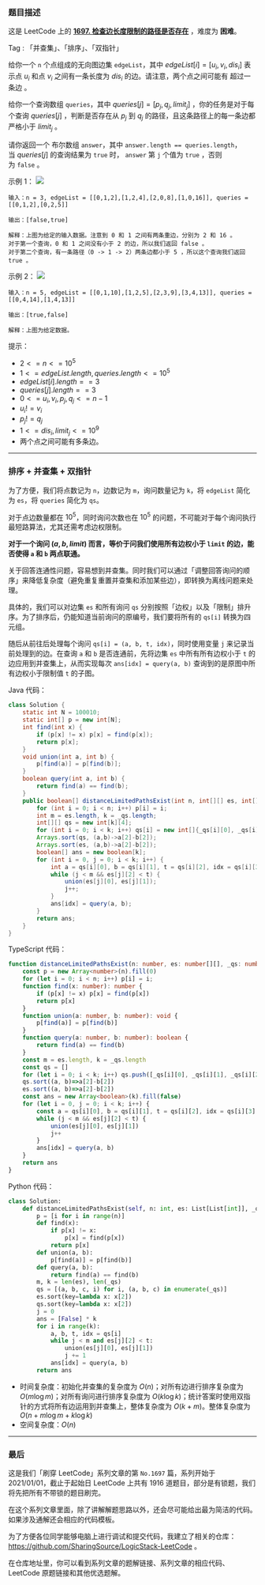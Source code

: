 ### 题目描述

这是 LeetCode 上的 **[1697. 检查边长度限制的路径是否存在](https://acoier.com/2022/12/14/1697.%20%E6%A3%80%E6%9F%A5%E8%BE%B9%E9%95%BF%E5%BA%A6%E9%99%90%E5%88%B6%E7%9A%84%E8%B7%AF%E5%BE%84%E6%98%AF%E5%90%A6%E5%AD%98%E5%9C%A8%EF%BC%88%E5%9B%B0%E9%9A%BE%EF%BC%89/)** ，难度为 **困难**。

Tag : 「并查集」、「排序」、「双指针」



给你一个 `n` 个点组成的无向图边集 `edgeList`，其中 $edgeList[i] = [u_i, v_i, dis_i]$ 表示点 $u_i$ 和点 $v_i$ 之间有一条长度为 $dis_i$ 的边。请注意，两个点之间可能有 超过一条边 。

给你一个查询数组 `queries`，其中 $queries[j] = [p_j, q_j, limit_j]$ ，你的任务是对于每个查询 $queries[j]$ ，判断是否存在从 $p_j$ 到 $q_j$ 的路径，且这条路径上的每一条边都 严格小于 $limit_j$ 。

请你返回一个 布尔数组 `answer`，其中 `answer.length == queries.length`，当 $queries[j]$ 的查询结果为 `true` 时， `answer` 第 `j` 个值为 `true` ，否则为 `false` 。

示例 1：
![](https://assets.leetcode-cn.com/aliyun-lc-upload/uploads/2020/12/19/h.png)
```
输入：n = 3, edgeList = [[0,1,2],[1,2,4],[2,0,8],[1,0,16]], queries = [[0,1,2],[0,2,5]]

输出：[false,true]

解释：上图为给定的输入数据。注意到 0 和 1 之间有两条重边，分别为 2 和 16 。
对于第一个查询，0 和 1 之间没有小于 2 的边，所以我们返回 false 。
对于第二个查询，有一条路径（0 -> 1 -> 2）两条边都小于 5 ，所以这个查询我们返回 true 。
```
示例 2：
![](https://assets.leetcode-cn.com/aliyun-lc-upload/uploads/2020/12/19/q.png)
```
输入：n = 5, edgeList = [[0,1,10],[1,2,5],[2,3,9],[3,4,13]], queries = [[0,4,14],[1,4,13]]

输出：[true,false]

解释：上图为给定数据。
```

提示：
* $2 <= n <= 10^5$
* $1 <= edgeList.length, queries.length <= 10^5$
* $edgeList[i].length == 3$
* $queries[j].length == 3$
* $0 <= u_i, v_i, p_j, q_j <= n - 1$
* $u_i != v_i$
* $p_j != q_j$
* $1 <= dis_i, limit_j <= 10^9$
* 两个点之间可能有多条边。

---

### 排序 + 并查集 + 双指针

为了方便，我们将点数记为 `n`，边数记为 `m`，询问数量记为 `k`，将 `edgeList` 简化为 `es`，将 `queries` 简化为 `qs`。

对于点边数量都在 $10^5$，同时询问次数也在 $10^5$ 的问题，不可能对于每个询问执行最短路算法，尤其还需考虑边权限制。

**对于一个询问 $(a, b, limit)$ 而言，等价于问我们使用所有边权小于 `limit` 的边，能否使得 `a` 和 `b` 两点联通。**

关于回答连通性问题，容易想到并查集。同时我们可以通过「调整回答询问的顺序」来降低复杂度（避免重复重置并查集和添加某些边），即转换为离线问题来处理。

具体的，我们可以对边集 `es` 和所有询问 `qs` 分别按照「边权」以及「限制」排升序。为了排序后，仍能知道当前询问的原编号，我们要将所有的 `qs[i]` 转换为四元组。

随后从前往后处理每个询问 `qs[i] = (a, b, t, idx)`，同时使用变量 `j` 来记录当前处理到的边。在查询 `a` 和 `b` 是否连通前，先将边集 `es` 中所有所有边权小于 `t` 的边应用到并查集上，从而实现每次 `ans[idx] = query(a, b)` 查询到的是原图中所有边权小于限制值 `t` 的子图。

Java 代码：
```Java 
class Solution {
    static int N = 100010;
    static int[] p = new int[N];
    int find(int x) {
        if (p[x] != x) p[x] = find(p[x]);
        return p[x];
    }
    void union(int a, int b) {
        p[find(a)] = p[find(b)];
    }
    boolean query(int a, int b) {
        return find(a) == find(b);
    }
    public boolean[] distanceLimitedPathsExist(int n, int[][] es, int[][] _qs) {
        for (int i = 0; i < n; i++) p[i] = i;
        int m = es.length, k = _qs.length;
        int[][] qs = new int[k][4];
        for (int i = 0; i < k; i++) qs[i] = new int[]{_qs[i][0], _qs[i][1], _qs[i][2], i};
        Arrays.sort(qs, (a,b)->a[2]-b[2]);
        Arrays.sort(es, (a,b)->a[2]-b[2]);
        boolean[] ans = new boolean[k];
        for (int i = 0, j = 0; i < k; i++) {
            int a = qs[i][0], b = qs[i][1], t = qs[i][2], idx = qs[i][3];
            while (j < m && es[j][2] < t) {
                union(es[j][0], es[j][1]);
                j++;
            }
            ans[idx] = query(a, b);
        }
        return ans;
    }
}
```
TypeScript 代码：
```TypeScript 
function distanceLimitedPathsExist(n: number, es: number[][], _qs: number[][]): boolean[] {
    const p = new Array<number>(n).fill(0)
    for (let i = 0; i < n; i++) p[i] = i;
    function find(x: number): number {
        if (p[x] != x) p[x] = find(p[x])
        return p[x]
    }
    function union(a: number, b: number): void {
        p[find(a)] = p[find(b)]
    }
    function query(a: number, b: number): boolean {
        return find(a) == find(b)
    }
    const m = es.length, k = _qs.length
    const qs = []
    for (let i = 0; i < k; i++) qs.push([_qs[i][0], _qs[i][1], _qs[i][2], i])
    qs.sort((a, b)=>a[2]-b[2])
    es.sort((a, b)=>a[2]-b[2])
    const ans = new Array<boolean>(k).fill(false)
    for (let i = 0, j = 0; i < k; i++) {
        const a = qs[i][0], b = qs[i][1], t = qs[i][2], idx = qs[i][3]
        while (j < m && es[j][2] < t) {
            union(es[j][0], es[j][1])
            j++
        }
        ans[idx] = query(a, b)
    }
    return ans
}
```
Python 代码：
```Python
class Solution:
    def distanceLimitedPathsExist(self, n: int, es: List[List[int]], _qs: List[List[int]]) -> List[bool]:
        p = [i for i in range(n)]
        def find(x):
            if p[x] != x:
                p[x] = find(p[x])
            return p[x]
        def union(a, b):
            p[find(a)] = p[find(b)]
        def query(a, b):
            return find(a) == find(b)
        m, k = len(es), len(_qs)
        qs = [(a, b, c, i) for i, (a, b, c) in enumerate(_qs)]
        es.sort(key=lambda x: x[2])
        qs.sort(key=lambda x: x[2])
        j = 0
        ans = [False] * k
        for i in range(k):
            a, b, t, idx = qs[i]
            while j < m and es[j][2] < t:
                union(es[j][0], es[j][1])
                j += 1
            ans[idx] = query(a, b)
        return ans
```
* 时间复杂度：初始化并查集的复杂度为 $O(n)$；对所有边进行排序复杂度为 $O(m\log{m})$；对所有询问进行排序复杂度为 $O(k\log{k})$；统计答案时使用双指针的方式将所有边运用到并查集上，整体复杂度为 $O(k + m)$。整体复杂度为 $O(n + m\log{m} + k\log{k})$
* 空间复杂度：$O(n)$

---

### 最后

这是我们「刷穿 LeetCode」系列文章的第 `No.1697` 篇，系列开始于 2021/01/01，截止于起始日 LeetCode 上共有 1916 道题目，部分是有锁题，我们将先把所有不带锁的题目刷完。

在这个系列文章里面，除了讲解解题思路以外，还会尽可能给出最为简洁的代码。如果涉及通解还会相应的代码模板。

为了方便各位同学能够电脑上进行调试和提交代码，我建立了相关的仓库：https://github.com/SharingSource/LogicStack-LeetCode 。

在仓库地址里，你可以看到系列文章的题解链接、系列文章的相应代码、LeetCode 原题链接和其他优选题解。

